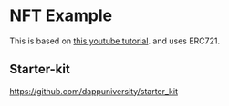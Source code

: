 # NFT Example

This is based on [this youtube tutorial](https://www.youtube.com/watch?v=YPbgjPPC1d0).
and uses ERC721.


## Starter-kit

https://github.com/dappuniversity/starter_kit